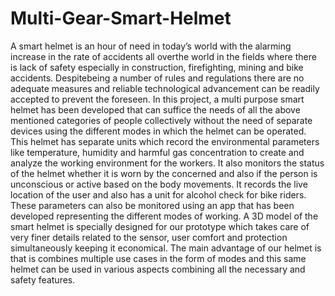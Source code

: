 # Multi-Gear-Smart-Helmet

A smart helmet is an hour of need in today’s world with  the  alarming  increase  in  the  rate  of  accidents  all  overthe  world  in  the  fields  where  there  is  lack  of  safety  especially in  construction,  firefighting,  mining  and  bike  accidents.  Despitebeing  a  number  of  rules  and  regulations  there  are  no  adequate measures and reliable technological advancement can be readily accepted  to  prevent  the  foreseen.  In  this  project,  a  multi purpose smart  helmet has  been  developed  that  can  suffice  the  needs  of  all  the  above mentioned  categories  of  people  collectively  without  the  need  of separate  devices  using  the  different  modes  in  which  the  helmet can  be  operated.  This  helmet  has  separate  units  which  record the  environmental  parameters  like  temperature,  humidity  and harmful  gas  concentration  to  create  and  analyze  the  working environment  for  the  workers.  It  also  monitors  the  status  of  the helmet whether it is worn by the concerned and also if the person is unconscious or active based on the body movements. It records the live location of the user and also has a unit for alcohol check for  bike  riders.  These  parameters  can  also  be  monitored  using an app that has been developed representing the different modes of working. A 3D model of the smart helmet is specially designed for our prototype which takes care of very finer details related to the sensor, user comfort and protection simultaneously keeping it economical. The main advantage of our helmet is that is combines multiple  use  cases  in  the  form  of  modes  and  this  same  helmet can  be  used  in  various  aspects  combining  all  the  necessary  and safety  features.
